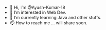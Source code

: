 - 👋 Hi, I’m @Ayush-Kumar-18
- 👀 I’m interested in Web Dev.
- 🌱 I’m currently learning Java and other stuffs.
- 📫 How to reach me ... will share soon.

<!---
Ayush-Kumar-18/Ayush-Kumar-18 is a ✨ special ✨ repository because its `README.md` (this file) appears on your GitHub profile.
You can click the Preview link to take a look at your changes.
--->
